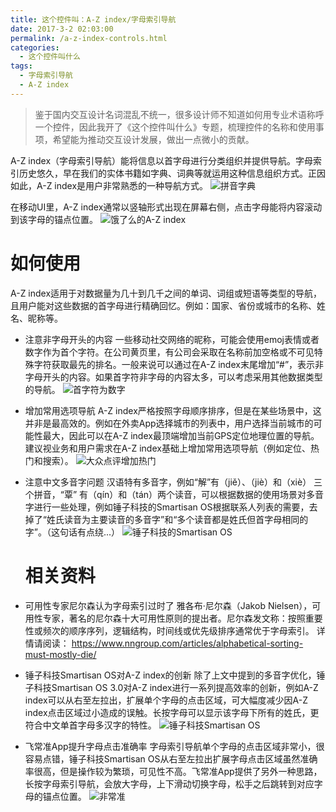 ```yaml
---
title: 这个控件叫：A-Z index/字母索引导航
date: 2017-3-2 02:03:00
permalink: /a-z-index-controls.html
categories:
  - 这个控件叫什么
tags:
  - 字母索引导航
  - A-Z index
---
```


> 鉴于国内交互设计名词混乱不统一，很多设计师不知道如何用专业术语称呼一个控件，因此我开了《这个控件叫什么》专题，梳理控件的名称和使用事项，希望能为推动交互设计发展，做出一点微小的贡献。

A-Z index（字母索引导航）能将信息以首字母进行分类组织并提供导航。字母索引历史悠久，早在我们的实体书籍如字典、词典等就运用这种信息组织方式。正因如此，A-Z index是用户非常熟悉的一种导航方式。<!-- more -->
![拼音字典](http://pic.ftium4.com/1240-20201226020409545.png)

在移动UI里，A-Z index通常以竖轴形式出现在屏幕右侧，点击字母能将内容滚动到该字母的锚点位置。
![饿了么的A-Z index](http://pic.ftium4.com/1240-20201226020414707.png)

# 如何使用
A-Z index适用于对数据量为几十到几千之间的单词、词组或短语等类型的导航，且用户能对这些数据的首字母进行精确回忆。例如：国家、省份或城市的名称、姓名、昵称等。

- 注意非字母开头的内容
一些移动社交网络的昵称，可能会使用emoj表情或者数字作为首个字符。在公司黄页里，有公司会采取在名称前加空格或不可见特殊字符获取最先的排名。一般来说可以通过在A-Z index末尾增加“#”，表示非字母开头的内容。如果首字符非字母的内容太多，可以考虑采用其他数据类型的导航。
![首字符为数字](http://pic.ftium4.com/1240-20201226020422459.png)

- 增加常用选项导航
A-Z index严格按照字母顺序排序，但是在某些场景中，这并非是最高效的。例如在外卖App选择城市的列表中，用户选择当前城市的可能性最大，因此可以在A-Z index最顶端增加当前GPS定位地理位置的导航。建议视业务和用户需求在A-Z index基础上增加常用选项导航（例如定位、热门和搜索）。
![大众点评增加热门](http://pic.ftium4.com/1240-20201226020428197.png)

- 注意中文多音字问题
  汉语特有多音字，例如“解”有（jiě）、（jiè）和（xiè） 三个拼音，“覃” 有（qín）和（tán）两个读音，可以根据数据的使用场景对多音字进行一些处理，例如锤子科技的Smartisan OS根据联系人列表的需要，去掉了“姓氏读音为主要读音的多音字”和“多个读音都是姓氏但首字母相同的字”。（这句话有点绕...）
  ![锤子科技的Smartisan OS](http://pic.ftium4.com/1240-20201226020431874.png)

  # 相关资料

  

- 可用性专家尼尔森认为字母索引过时了
雅各布·尼尔森（Jakob Nielsen），可用性专家，著名的尼尔森十大可用性原则的提出者。尼尔森发文称：按照重要性或频次的顺序序列，逻辑结构，时间线或优先级排序通常优于字母索引。
详情请阅读： https://www.nngroup.com/articles/alphabetical-sorting-must-mostly-die/

- 锤子科技Smartisan OS对A-Z index的创新
除了上文中提到的多音字优化，锤子科技Smartisan OS 3.0对A-Z index进行一系列提高效率的创新，例如A-Z index可以从右至左拉出，扩展单个字母的点击区域，可大幅度减少因A-Z index点击区域过小造成的误触。长按字母可以显示该字母下所有的姓氏，更符合中文单首字母多汉字的特性。
![锤子科技Smartisan OS](http://pic.ftium4.com/1240-20201226020435586.png)

- 飞常准App提升字母点击准确率
字母索引导航单个字母的点击区域非常小，很容易点错，锤子科技Smartisan OS从右至左拉出扩展字母点击区域虽然准确率很高，但是操作较为繁琐，可见性不高。飞常准App提供了另外一种思路，长按字母索引导航，会放大字母，上下滑动切换字母，松手之后跳转到对应字母的锚点位置。
![非常准](http://pic.ftium4.com/1240-20201226020439683.png)